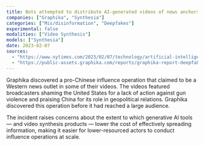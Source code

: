 ```yaml
---
title: Bots attempted to distribute AI-generated videos of news anchors criticizing the US and praising China
companies: ["Graphika", "Synthesia"]
categories: ["Mis/disinformation", "Deepfakes"]
experimental: false
modalities: ["Video Synthesis"]
models: ["Synthesia"]
date: 2023-02-07
sources:
  - "https://www.nytimes.com/2023/02/07/technology/artificial-intelligence-training-deepfake.html"
  - "https://public-assets.graphika.com/reports/graphika-report-deepfake-it-till-you-make-it.pdf"
---
```


Graphika discovered a pro-Chinese influence operation that claimed to be a Western news outlet in some of their videos. The videos featured broadcasters shaming the United States for a lack of action against gun violence and praising China for its role in geopolitical relations. Graphika discovered this operation before it had reached a large audience.

The incident raises concerns about the extent to which generative AI tools — and video synthesis products — lower the cost of effectively spreading information, making it easier for lower-resourced actors to conduct influence operations at scale.

